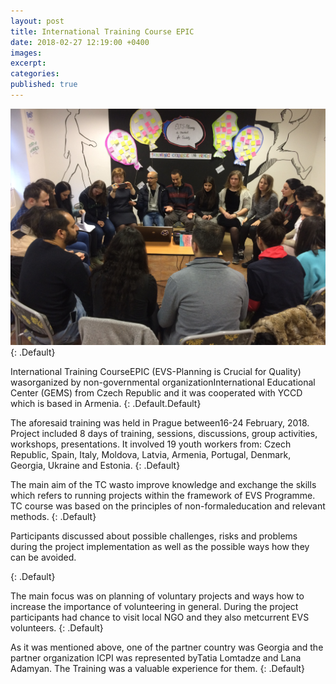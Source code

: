 ```yaml
---
layout: post
title: International Training Course EPIC
date: 2018-02-27 12:19:00 +0400
images:
excerpt:
categories:
published: true
---
```


![](/uploads/img-7164.JPG)
{: .Default}

International Training CourseEPIC (EVS-Planning is Crucial for Quality) wasorganized by non-governmental organizationInternational Educational Center (GEMS) from Czech Republiс and it was cooperated with YCCD which is based in Armenia.
{: .Default.Default}

The aforesaid training was held in Prague between16-24 February, 2018. Project included 8 days of training, sessions, discussions, group activities, workshops, presentations. It involved 19 youth workers from: Czech Republic, Spain, Italy, Moldova, Latvia, Armenia, Portugal, Denmark, Georgia, Ukraine and Estonia.
{: .Default}

The main aim of the TC wasto improve knowledge and exchange the skills which refers to running projects within the framework of EVS Programme. TC course was based on the principles of non-formaleducation and relevant methods.
{: .Default}

Participants discussed about possible challenges, risks and problems during the project implementation as well as the possible ways how they can be avoided.

<ins cite="mailto:Tatia%20Lomtadze" datetime="2018-03-23T17:57"></ins>
{: .Default}

The main focus was on planning of voluntary projects and ways how to increase the importance of volunteering in general. During the project participants had chance to visit local NGO and they also metcurrent EVS volunteers.
{: .Default}

As it was mentioned above, one of the partner country was Georgia and the partner organization ICPI was represented byTatia Lomtadze and Lana Adamyan. The Training was a valuable experience for them.
{: .Default}